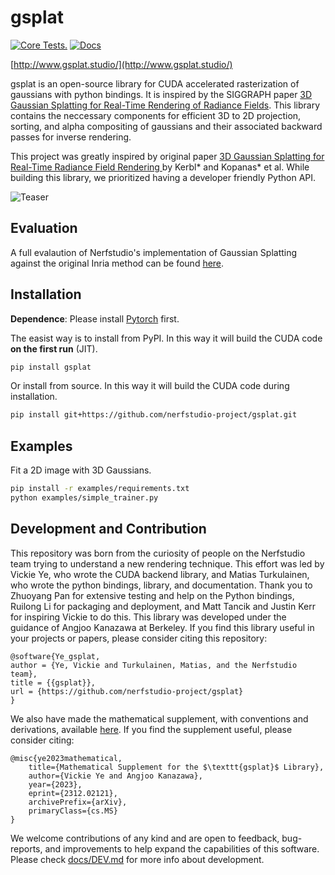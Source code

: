 # gsplat

[![Core Tests.](https://github.com/nerfstudio-project/gsplat/actions/workflows/core_tests.yml/badge.svg?branch=main)](https://github.com/nerfstudio-project/gsplat/actions/workflows/core_tests.yml)
[![Docs](https://github.com/nerfstudio-project/gsplat/actions/workflows/doc.yml/badge.svg?branch=main)](https://github.com/nerfstudio-project/gsplat/actions/workflows/doc.yml)

[http://www.gsplat.studio/](http://www.gsplat.studio/)

gsplat is an open-source library for CUDA accelerated rasterization of gaussians with python bindings. It is inspired by the SIGGRAPH paper [3D Gaussian Splatting for Real-Time Rendering of Radiance Fields](https://repo-sam.inria.fr/fungraph/3d-gaussian-splatting/). This library contains the neccessary components for efficient 3D to 2D projection, sorting, and alpha compositing of gaussians and their associated backward passes for inverse rendering.

This project was greatly inspired by original paper [3D Gaussian Splatting
for Real-Time Radiance Field Rendering
](https://repo-sam.inria.fr/fungraph/3d-gaussian-splatting/) by Kerbl* and Kopanas* et al. While building this library, we prioritized having a developer friendly Python API. 

![Teaser](/docs/source/assets/training.gif?raw=true)

## Evaluation
A full evalaution of Nerfstudio's implementation of Gaussian Splatting against the original Inria method can be found [here](https://docs.gsplat.studio/tests/eval.html).


## Installation

**Dependence**: Please install [Pytorch](https://pytorch.org/get-started/locally/) first.

The easist way is to install from PyPI. In this way it will build the CUDA code **on the first run** (JIT).

```bash
pip install gsplat
```

Or install from source. In this way it will build the CUDA code during installation.

```bash
pip install git+https://github.com/nerfstudio-project/gsplat.git
```

## Examples

Fit a 2D image with 3D Gaussians.

```bash
pip install -r examples/requirements.txt
python examples/simple_trainer.py
```

## Development and Contribution

This repository was born from the curiosity of people on the Nerfstudio team trying to understand a new rendering technique. This effort was led by Vickie Ye, who wrote the CUDA backend library, and Matias Turkulainen, who wrote the python bindings, library, and documentation. Thank you to Zhuoyang Pan for extensive testing and help on the Python bindings, Ruilong Li for packaging and deployment, and Matt Tancik and Justin Kerr for inspiring Vickie to do this. This library was developed under the guidance of Angjoo Kanazawa at Berkeley. If you find this library useful in your projects or papers, please consider citing this repository:
```
@software{Ye_gsplat,
author = {Ye, Vickie and Turkulainen, Matias, and the Nerfstudio team},
title = {{gsplat}},
url = {https://github.com/nerfstudio-project/gsplat}
}
```

We also have made the mathematical supplement, with conventions and derivations, available [here](https://arxiv.org/abs/2312.02121). If you find the supplement useful, please consider citing:
```
@misc{ye2023mathematical,
    title={Mathematical Supplement for the $\texttt{gsplat}$ Library}, 
    author={Vickie Ye and Angjoo Kanazawa},
    year={2023},
    eprint={2312.02121},
    archivePrefix={arXiv},
    primaryClass={cs.MS}
}
```

We welcome contributions of any kind and are open to feedback, bug-reports, and improvements to help expand the capabilities of this software. Please check [docs/DEV.md](docs/DEV.md) for more info about development.
